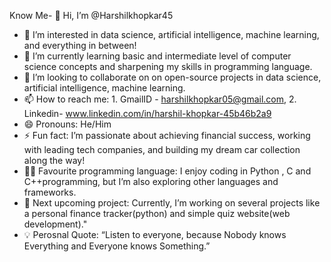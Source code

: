 Know Me- 👋 Hi, I’m @Harshilkhopkar45
- 👀 I’m interested in  data science, artificial intelligence, machine learning, and everything in between!
- 🌱 I’m currently learning basic and intermediate level  of computer science concepts and sharpening my skills in programming language.
- 💞️ I’m looking to collaborate on on open-source projects in data science, artificial intelligence, machine learning.
- 📫 How to reach me: 1. GmailID - harshilkhopkar05@gmail.com, 2. Linkedin- www.linkedin.com/in/harshil-khopkar-45b46b2a9 
- 😄 Pronouns: He/Him
- ⚡ Fun fact: I’m passionate about achieving financial success, working with leading tech companies, and building my dream car collection along the way!
- 🧑‍💻 Favourite programming language: I enjoy coding in Python , C  and C++programming, but I’m also exploring other languages and frameworks.
- 🔨 Next upcoming project: Currently, I’m working on several projects  like a personal finance tracker(python) and simple quiz website(web development)."
- 💡 Perosnal Quote: “Listen to everyone, because Nobody knows Everything and Everyone knows Something.”

<!---
Harshilkhopkar45/Harshilkhopkar45 is a ✨ special ✨ repository because its `README.md` (this file) appears on your GitHub profile.
You can click the Preview link to take a look at your changes.
--->
